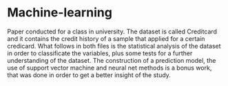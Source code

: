 # Machine-learning
Paper conducted for a class in university.
The dataset is called Creditcard and it contains the credit history of a sample that applied for a certain credicard.
What follows in both files is the statistical analysis of the dataset in order to classificate the variables, plus some tests for a further understanding of the dataset.
The construction of a prediction model, the use of support vector machine and neural net methods is a bonus  work, that was done in order to get a better insight of the study.
